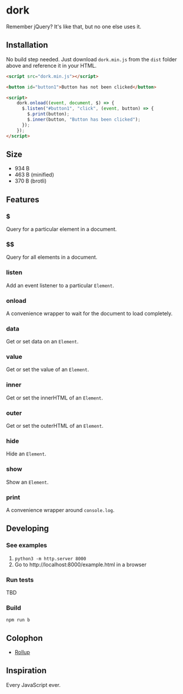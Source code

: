 # dork

Remember jQuery? It's like that, but no one else uses it.

## Installation

No build step needed. Just download `dork.min.js` from the `dist` folder above and reference it in your HTML.

```html
<script src="dork.min.js"></script>

<button id="button1">Button has not been clicked</button>

<script>
    dork.onload((event, document, $) => {
      $.listen("#button1", "click", (event, button) => {
        $.print(button);
        $.inner(button, "Button has been clicked");
      });
    });
</script>
```

## Size

- 934 B
- 463 B (minified)
- 370 B (brotli)

## Features

### $

Query for a particular element in a document.

### $$

Query for all elements in a document.

### listen

Add an event listener to a particular `Element`.

### onload

A convenience wrapper to wait for the document to load completely.

### data

Get or set data on an `Element`.

### value

Get or set the value of an `Element`.

### inner

Get or set the innerHTML of an `Element`.

### outer

Get or set the outerHTML of an `Element`.

### hide

Hide an `Element`.

### show

Show an `Element`.

### print

A convenience wrapper around `console.log`.

## Developing

### See examples

1. `python3 -m http.server 8000`
2. Go to http://localhost:8000/example.html in a browser

### Run tests

TBD

### Build

`npm run b`

## Colophon

- [Rollup](https://rollupjs.org)

## Inspiration

Every JavaScript ever.
